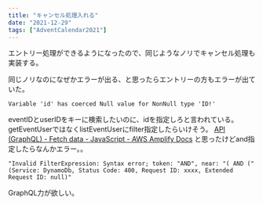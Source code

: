 ```yaml
---
title: "キャンセル処理入れる"
date: "2021-12-29"
tags: ["AdventCalendar2021"]
---
```


エントリー処理ができるようになったので、同じようなノリでキャンセル処理も実装する。

同じノリなのになぜかエラーが出る、と思ったらエントリーの方もエラーが出ていた。
```
Variable 'id' has coerced Null value for NonNull type 'ID!'
```
eventIDとuserIDをキーに検索したいのに、idを指定しろと言われている。
getEventUserではなくlistEventUserにfilter指定したらいけそう。
[API (GraphQL) - Fetch data - JavaScript - AWS Amplify Docs](https://docs.amplify.aws/lib/graphqlapi/query-data/q/platform/js/#compound-filters)
と思ったけどand指定したらなんかエラー。。
```
"Invalid FilterExpression: Syntax error; token: "AND", near: "( AND (" (Service: DynamoDb, Status Code: 400, Request ID: xxxx, Extended Request ID: null)"
```
GraphQL力が欲しい。
